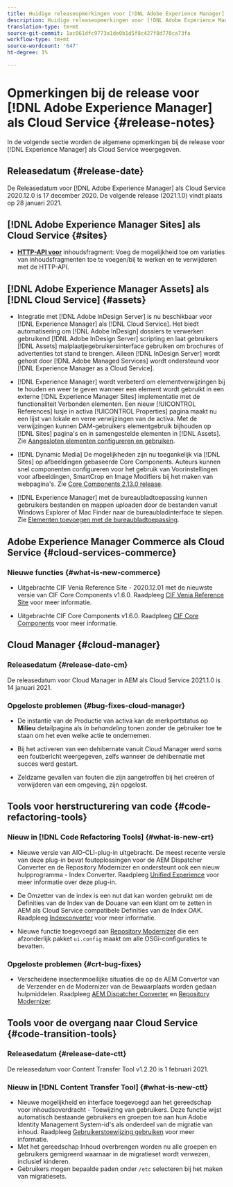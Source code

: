 ```yaml
---
title: Huidige releaseopmerkingen voor [!DNL Adobe Experience Manager] als Cloud Service.
description: Huidige releaseopmerkingen voor [!DNL Adobe Experience Manager] als Cloud Service.
translation-type: tm+mt
source-git-commit: 1ac061dfc9773a1de0b1d5f8c427f8d770ca73fa
workflow-type: tm+mt
source-wordcount: '647'
ht-degree: 1%

---
```



# Opmerkingen bij de release voor [!DNL Adobe Experience Manager] als Cloud Service {#release-notes}

In de volgende sectie worden de algemene opmerkingen bij de release voor [!DNL Experience Manager] als Cloud Service weergegeven.

## Releasedatum {#release-date}

De Releasedatum voor [!DNL Adobe Experience Manager] als Cloud Service 2020.12.0 is 17 december 2020.
De volgende release (2021.1.0) vindt plaats op 28 januari 2021.

## [!DNL Adobe Experience Manager Sites] als Cloud Service  {#sites}

* **[HTTP-API voor](/help/assets/content-fragments/assets-api-content-fragments.md)** inhoudsfragment: Voeg de mogelijkheid toe om variaties van inhoudsfragmenten toe te voegen/bij te werken en te verwijderen met de HTTP-API.

## [!DNL Adobe Experience Manager Assets] als  [!DNL Cloud Service] {#assets}

* Integratie met [!DNL Adobe InDesign Server] is nu beschikbaar voor [!DNL Experience Manager] als [!DNL Cloud Service]. Het biedt automatisering om [!DNL Adobe InDesign] dossiers te verwerken gebruikend [!DNL Adobe InDesign Server] scripting en laat gebruikers [!DNL Assets] malplaatjegebruikersinterface gebruiken om brochures of advertenties tot stand te brengen. Alleen [!DNL InDesign Server] wordt gehost door [!DNL Adobe Managed Services] wordt ondersteund voor [!DNL Experience Manager as a Cloud Service]. <!-- TBD: Add link to article. -->

* [!DNL Experience Manager] wordt verbeterd om elementverwijzingen bij te houden en weer te geven wanneer een element wordt gebruikt in een externe  [!DNL Experience Manager Sites] implementatie met de functionaliteit Verbonden elementen. Een nieuw [!UICONTROL References] lusje in activa [!UICONTROL Properties] pagina maakt nu een lijst van lokale en verre verwijzingen van de activa. Met de verwijzingen kunnen DAM-gebruikers elementgebruik bijhouden op [!DNL Sites] pagina&#39;s en in samengestelde elementen in [!DNL Assets]. Zie [Aangesloten elementen configureren en gebruiken](/help/assets/use-assets-across-connected-assets-instances.md).

* [!DNL Dynamic Media] De mogelijkheden zijn nu toegankelijk via  [!DNL Sites] op afbeeldingen gebaseerde Core Components. Auteurs kunnen snel componenten configureren voor het gebruik van Voorinstellingen voor afbeeldingen, SmartCrop en Image Modifiers bij het maken van webpagina&#39;s. Zie [Core Components 2.13.0 release](https://github.com/adobe/aem-core-wcm-components/releases/tag/core.wcm.components.reactor-2.13.0).

* [!DNL Experience Manager] met de bureaubladtoepassing kunnen gebruikers bestanden en mappen uploaden door de bestanden vanuit Windows Explorer of Mac Finder naar de bureaubladinterface te slepen. Zie [Elementen toevoegen met de bureaubladtoepassing](https://experienceleague.adobe.com/docs/experience-manager-desktop-app/using/using.html#upload-and-add-new-assets-to-aem).

## Adobe Experience Manager Commerce als Cloud Service {#cloud-services-commerce}

### Nieuwe functies {#what-is-new-commerce}

* Uitgebrachte CIF Venia Reference Site - 2020.12.01 met de nieuwste versie van CIF Core Components v1.6.0. Raadpleeg [CIF Venia Reference Site](https://github.com/adobe/aem-cif-guides-venia/releases/tag/venia-2020.12.01) voor meer informatie.

* Uitgebrachte CIF Core Components v1.6.0. Raadpleeg [CIF Core Components](https://github.com/adobe/aem-core-cif-components/releases/tag/core-cif-components-reactor-1.6.0) voor meer informatie.

## Cloud Manager {#cloud-manager}

### Releasedatum {#release-date-cm}

De releasedatum voor Cloud Manager in AEM als Cloud Service 2021.1.0 is 14 januari 2021.

### Opgeloste problemen {#bug-fixes-cloud-manager}

* De instantie van de Productie van activa kan de merkportstatus op **Milieu** detailpagina als *In behandeling* tonen zonder de gebruiker toe te staan om het even welke actie te ondernemen.

* Bij het activeren van een dehibernate vanuit Cloud Manager werd soms een foutbericht weergegeven, zelfs wanneer de dehibernatie met succes werd gestart.

* Zeldzame gevallen van fouten die zijn aangetroffen bij het creëren of verwijderen van een omgeving, zijn opgelost.

## Tools voor herstructurering van code {#code-refactoring-tools}

### Nieuw in [!DNL Code Refactoring Tools] {#what-is-new-crt}

* Nieuwe versie van AIO-CLI-plug-in uitgebracht. De meest recente versie van deze plug-in bevat foutoplossingen voor de AEM Dispatcher Converter en de Repository Modernizer en ondersteunt ook een nieuw hulpprogramma - Index Converter. Raadpleeg [Unified Experience](https://experienceleague.adobe.com/docs/experience-manager-cloud-service/moving/refactoring-tools/unified-experience.html?lang=en#benefits) voor meer informatie over deze plug-in.

* De Omzetter van de index is een nut dat kan worden gebruikt om de Definities van de Index van de Douane van een klant om te zetten in AEM als Cloud Service compatibele Definities van de Index OAK. Raadpleeg [Indexconverter](https://github.com/adobe/aem-cloud-service-source-migration/tree/master/packages/index-converter) voor meer informatie.

* Nieuwe functie toegevoegd aan [Repository Modernizer](https://github.com/adobe/aem-cloud-service-source-migration/tree/master/packages/repository-modernizer) die een afzonderlijk pakket `ui.config` maakt om alle OSGi-configuraties te bevatten.

### Opgeloste problemen {#crt-bug-fixes}

* Verscheidene insectenmoeilijke situaties die op de AEM Convertor van de Verzender en de Modernizer van de Bewaarplaats worden gedaan hulpmiddelen. Raadpleeg [AEM Dispatcher Converter](https://github.com/adobe/aem-cloud-service-source-migration/tree/master/packages/dispatcher-converter) en [Repository Modernizer](https://github.com/adobe/aem-cloud-service-source-migration/tree/master/packages/repository-modernizer).

## Tools voor de overgang naar Cloud Service {#code-transition-tools}

### Releasedatum {#release-date-ctt}

De releasedatum voor Content Transfer Tool v1.2.20 is 1 februari 2021.

### Nieuw in [!DNL Content Transfer Tool] {#what-is-new-ctt}

* Nieuwe mogelijkheid en interface toegevoegd aan het gereedschap voor inhoudsoverdracht - Toewijzing van gebruikers. Deze functie wijst automatisch bestaande gebruikers en groepen toe aan hun Adobe Identity Management System-id&#39;s als onderdeel van de migratie van inhoud. Raadpleeg [Gebruikerstoewijzing gebruiken](https://experienceleague.adobe.com/docs/experience-manager-cloud-service/moving/cloud-migration/content-transfer-tool/using-user-mapping-tool.html) voor meer informatie.
* Met het gereedschap Inhoud overbrengen worden nu alle groepen en gebruikers gemigreerd waarnaar in de migratieset wordt verwezen, inclusief kinderen.
* Gebruikers mogen bepaalde paden onder `/etc` selecteren bij het maken van migratiesets.
